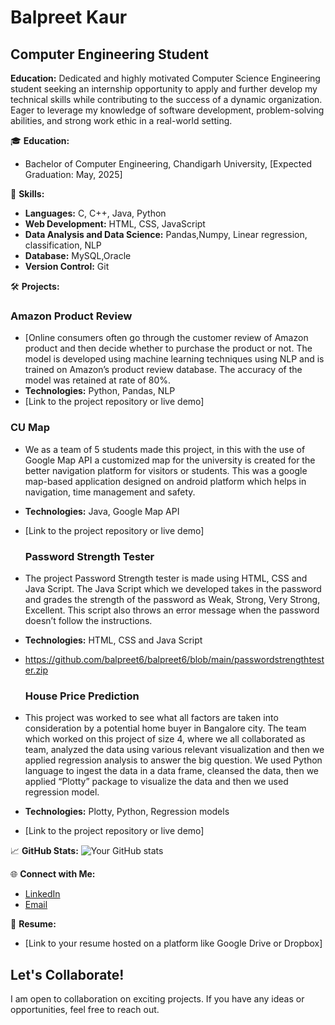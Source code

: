 # Balpreet Kaur
## Computer Engineering Student

**Education:**
Dedicated and highly motivated Computer Science Engineering student seeking an internship opportunity to apply and further develop my technical skills while contributing to the success of a dynamic organization. Eager to leverage my knowledge of software development, problem-solving abilities, and strong work ethic in a real-world setting.

🎓 **Education:**
- Bachelor of Computer Engineering, Chandigarh University, [Expected Graduation: May, 2025]

🚀 **Skills:**
- **Languages:** C, C++, Java, Python
- **Web Development:** HTML, CSS, JavaScript
- **Data Analysis and Data Science:** Pandas,Numpy, Linear regression, classification, NLP
- **Database:** MySQL,Oracle
- **Version Control:** Git

🛠️ **Projects:**
### Amazon Product Review
- [Online consumers often go through the customer review of Amazon product and then decide whether to purchase the product or not. The model is developed using machine learning techniques using NLP and is trained on Amazon’s product review database. The accuracy of the model was retained at rate of 80%.
- **Technologies:** Python, Pandas, NLP
- [Link to the project repository or live demo]

### CU Map
- We as a team of 5 students made this project, in this with the use of Google Map API a customized map for the university is created for the better navigation platform for visitors or students. This was a google map-based application designed on android platform which helps in navigation, time management and safety.
- **Technologies:** Java, Google Map API
- [Link to the project repository or live demo]

  ### Password Strength Tester
- The project Password Strength tester is made using HTML, CSS and Java Script. The Java Script which we developed takes in the password and grades the strength of the password as Weak, Strong, Very Strong, Excellent. This script also throws an error message when the password doesn’t follow the instructions.
- **Technologies:** HTML, CSS and Java Script
- https://github.com/balpreet6/balpreet6/blob/main/passwordstrengthtester.zip

  ### House Price Prediction
- This project was worked to see what all factors are taken into consideration by a potential home buyer in Bangalore city. The team which worked on this project of size 4, where we all collaborated as team, analyzed the data using various relevant visualization and then we applied regression analysis to answer the big question. We used Python language to ingest the data in a data frame, cleansed the data, then we applied “Plotty” package to visualize the data and then we used regression model.
- **Technologies:** Plotty, Python, Regression models
- [Link to the project repository or live demo]

📈 **GitHub Stats:**
![Your GitHub stats](https://github-readme-stats.vercel.app/api?username=balpreet6&show_icons=true&hide=contribs,prs)

🌐 **Connect with Me:**
- [LinkedIn](https://in.linkedin.com/in/balpreetkaur1)
- [Email](mailto:balpreetsidhu693@gmail.com)

💼 **Resume:**
- [Link to your resume hosted on a platform like Google Drive or Dropbox]

## Let's Collaborate!
I am open to collaboration on exciting projects. If you have any ideas or opportunities, feel free to reach out.
